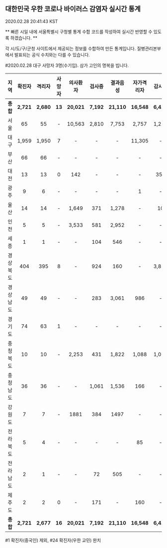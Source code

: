 
## 대한민국 우한 코로나 바이러스 감염자 실시간 통계
2020.02.28 20:41:43 KST

** 빠른 시일 내에 서울특별시 구청별 통계 수합 코드를 작성하여 실시간 반영할 수 있도록 하겠습니다. **

각 시/도/구/군청 사이트에서 제공되는 정보를 수합하여 만든 통계입니다.
질병관리본부에서 발표되는 공식 수치와는 다를 수 있습니다.

#2020.02.28 대구 사망자 3명(수기입). 삼가 고인의 명복을 빕니다.
        
|  지역  | 확진자 |  격리자  |  사망자  |  의사환자  |  검사중  |  결과음성  |  자가격리자  |  감시중  |  감시해제  |  완치  |
|:------:|:------:|:--------:|:--------:|:----------:|:--------:|:----------------:|:------------:|:--------:|:----------:|:--:|
|**총합**|**2,721**|**2,680**|**13**|**20,021**|**7,192**|**21,110**|**16,548**|**6,410**|**3,077**|**27**|
|서울|65|55|-|10,563|2,810|7,753|2,757|1,211|1,127|10|
|대구|1,959|1,950|7 |-|-|-|11,305|-|-|2 |
|부산|66|66|-|-|-|-|-|-|-|-|
|대전|13|13|0|142|-|-|-|353|1703|-|
|광주|9|6|-|-|-|-|1|-|-|2|
|울산|14|14|-|1,649|371|1,278|-|10|18|-|
|인천|5|5|-|3,533|581|2,952|-|-|-|-|
|세종|1|1|-|-|104|546|-|-|-|-|
|경상북도|404|395|8|-|924|160|-|3,818|151|1|
|경상남도|49|49|-|-|283|3,061|986|-|-|-|
|경기도|74|63|1|-|-|-|-|-|-|10|
|충청북도|10|10|-|2,253|431|1,822|1,088|1,018|70|-|
|충청남도|36|36|-|-|1,061|1,536|166|-|-|-|
|강원도|7|7|-|1881|384|1497|-|-|-|-|
|전라북도|5|4|-|-|-|-|85|-|-|1|
|전라남도|2|1|-|-|72|505|-|-|1|1|
|제주도|2|2|0|-|171|-|160|-|7|-|
|**총합**|**2,721**|**2,677**|**16**|**20,021**|**7,192**|**21,110**|**16,548**|**6,410**|**3,077**|**27**|

        

#1 확진자(중국인) 제외, #24 확진자(우한 교민) 완치
